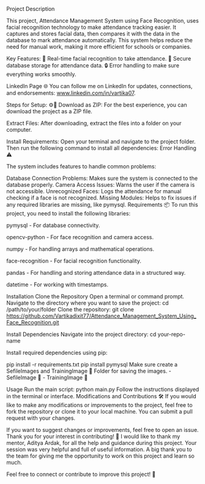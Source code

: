 Project Description


This project, Attendance Management System using Face Recognition, uses facial recognition technology to make attendance tracking easier. It captures and stores facial data, then compares it with the data in the database to mark attendance automatically. This system helps reduce the need for manual work, making it more efficient for schools or companies.

Key Features:
🏫 Real-time facial recognition to take attendance.
💾 Secure database storage for attendance data.
🔒 Error handling to make sure everything works smoothly.


LinkedIn Page 🌐
You can follow me on LinkedIn for updates, connections, and endorsements: www.linkedin.com/in/vartika07.



Steps for Setup: ⚙📂
Download as ZIP:
For the best experience, you can download the project as a ZIP file.

Extract Files:
After downloading, extract the files into a folder on your computer.

Install Requirements:
Open your terminal and navigate to the project folder. Then run the following command to install all dependencies:
Error Handling ⚠️

The system includes features to handle common problems:

Database Connection Problems: Makes sure the system is connected to the database properly.
Camera Access Issues: Warns the user if the camera is not accessible.
Unrecognized Faces: Logs the attendance for manual checking if a face is not recognized.
Missing Modules: Helps to fix issues if any required libraries are missing, like pymysql.
Requirements 📦
To run this project, you need to install the following libraries:

pymysql - For database connectivity.

opencv-python - For face recognition and camera access.

numpy - For handling arrays and mathematical operations.

face-recognition - For facial recognition functionality.

pandas - For handling and storing attendance data in a structured way.

datetime - For working with timestamps.

Installation
Clone the Repository
Open a terminal or command prompt.
Navigate to the directory where you want to save the project:
cd /path/to/your/folder
Clone the repository:
 git clone https://github.com/Vartikadixit77/Attendance_Management_System_Using_Face_Recognition.git

Install Dependencies
Navigate into the project directory: cd your-repo-name

Install required dependencies using pip:

pip install -r requirements.txt
pip install pymysql
Make sure create a SefileImages and TrainingImage 📂 Folder for saving the images. - SefileImage 📂 - TrainingImage 📂

Usage
Run the main script:
python main.py
Follow the instructions displayed in the terminal or interface.
Modifications and Contributions 🛠️
If you would like to make any modifications or improvements to the project, feel free to fork the repository or clone it to your local machine. You can submit a pull request with your changes.

If you want to suggest changes or improvements, feel free to open an issue.
Thank you for your interest in contributing! 🚀
I would like to thank my mentor, Aditya Ardak, for all the help and guidance during this project. Your session was very helpful and full of useful information. A big thank you to the team for giving me the opportunity to work on this project and learn so much.

Feel free to connect or contribute to improve this project! 🚀

